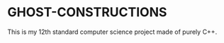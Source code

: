 GHOST-CONSTRUCTIONS
===================

This is my 12th standard computer science project made of purely C++.
